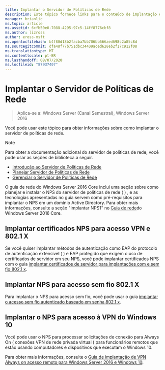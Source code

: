 ```yaml
---
title: Implantar o Servidor de Políticas de Rede
description: Este tópico fornece links para o conteúdo de implantação do servidor de políticas de rede para o Windows Server 2016 e inclui links para diretrizes adicionais sobre o NPS.
manager: brianlic
ms.topic: article
ms.assetid: 6cfb50e0-7088-4295-97c5-14ff8776cbf8
ms.author: lizross
author: eross-msft
ms.openlocfilehash: b4f80d18b2facba7bb706bb566aed698c2a85c8d
ms.sourcegitcommit: dfa48f77b751dbc34409aced628eb2f17c912f08
ms.translationtype: MT
ms.contentlocale: pt-BR
ms.lasthandoff: 08/07/2020
ms.locfileid: "87937407"
---
```

# <a name="deploy-network-policy-server"></a>Implantar o Servidor de Políticas de Rede

>Aplica-se a: Windows Server (Canal Semestral), Windows Server 2016

Você pode usar este tópico para obter informações sobre como implantar o servidor de políticas de rede.

>[!NOTE]
>Para obter a documentação adicional do servidor de políticas de rede, você pode usar as seções de biblioteca a seguir.
>- [Introdução ao Servidor de Políticas de Rede](nps-getstart-top.md)
>- [Planejar Servidor de Políticas de Rede](nps-plan-top.md)
>- [Gerenciar o Servidor de Políticas de Rede](nps-manage-top.md)

O guia de rede do Windows Server 2016 Core inclui uma seção sobre como planejar e instalar o NPS do servidor de políticas de rede \( \) , e as tecnologias apresentadas no guia servem como pré-requisitos para implantar o NPS em um domínio Active Directory. Para obter mais informações, consulte a seção "implantar NPS1" no [Guia de rede](https://technet.microsoft.com/windows-server-docs/networking/core-network-guide/core-network-guide#BKMK_deployNPS1)do Windows Server 2016 Core.

## <a name="deploy-nps-certificates-for-vpn-and-8021x-access"></a>Implantar certificados NPS para acesso VPN e 802.1 X

Se você quiser implantar métodos de autenticação como EAP do protocolo de autenticação extensível \( \) e EAP protegido que exigem o uso de certificados de servidor em seu NPS, você pode implantar certificados NPS com o guia [implantar certificados de servidor para implantações com e sem fio 802.1 x](https://technet.microsoft.com/windows-server-docs/networking/core-network-guide/cncg/server-certs/deploy-server-certificates-for-802.1x-wired-and-wireless-deployments).

## <a name="deploy-nps-for-8021x-wireless-access"></a>Implantar NPS para acesso sem fio 802.1 X

Para implantar o NPS para acesso sem fio, você pode usar o guia [implantar o acesso sem fio autenticado baseado em senha 802.1 x](https://technet.microsoft.com/windows-server-docs/networking/core-network-guide/cncg/wireless/a-deploy-8021x-wireless-access).

## <a name="deploy-nps-for-windows-10-vpn-access"></a>Implantar o NPS para acesso à VPN do Windows 10

Você pode usar o NPS para processar solicitações de conexão para Always On \( conexões VPN de rede privada virtual \) para funcionários remotos que estão usando computadores e dispositivos que executam o Windows 10.

Para obter mais informações, consulte o [Guia de implantação de VPN Always on acesso remoto para Windows Server 2016 e Windows 10](https://docs.microsoft.com/windows-server/remote/remote-access/vpn/always-on-vpn/deploy/always-on-vpn-deploy).

